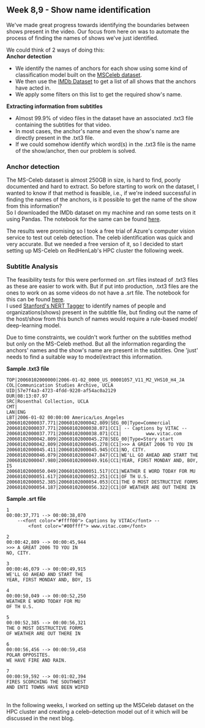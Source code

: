 ## Week 8,9 - Show name identification
We've made great progress towards identifying the boundaries between shows present in the video. Our focus from here on was to automate the process of finding the names of shows we've just identified.<br>

We could think of 2 ways of doing this:
<br><b>Anchor detection</b>
   * We identify the names of anchors for each show using some kind of classification model built on the <a href="https://megapixels.cc/datasets/msceleb/">MSCeleb dataset</a>.
   * We then use the <a href="https://www.imdb.com/interfaces/">IMDb Dataset</a> to get a list of all shows that the anchors have acted in.
   * We apply some filters on this list to get the required show's name.

<b>Extracting information from subtitles</b>
* Almost 99.9% of video files in the dataset have an associated .txt3 file containing the subtitles for that video.
* In most cases, the anchor's name and even the show's name are directly present in the .txt3 file.
* If we could somehow identify which word(s) in the .txt3 file is the name of the show/anchor, then our problem is solved.

### Anchor detection
The MS-Celeb dataset is almost 250GB in size, is hard to find, poorly documented and hard to extract. So before starting to work on the dataset, I wanted to know if that method is feasible, i.e., if we're indeed successful in finding the names of the anchors, is it possible to get the name of the show from this information?
<br>
So I downloaded the IMDb dataset on my machine and ran some tests on it using Pandas. The notebook for the same can be found <a href="https://github.com/eonr/ShowSegmentation/blob/master/W6-7-end-show_identification/shows_from_names_W9.ipynb">here</a>.

The results were promising so I took a free trial of Azure's computer vision service to test out celeb detection. The celeb identification was quick and very accurate. But we needed a free version of it, so I decided to start setting up MS-Celeb on RedHenLab's HPC cluster the following week.

### Subtitle Analysis
The feasibility tests for this were performed on .srt files instead of .txt3 files as these are easier to work with. But if put into production, .txt3 files are the ones to work on as some videos do not have a .srt file. The notebook for this can be found <a href="https://github.com/eonr/ShowSegmentation/blob/master/W6-7-end-show_identification/Subtitle%20analysis.ipynb">here</a>.<br> I used <a href="http://www.nltk.org/api/nltk.tag.html?highlight=stanford#nltk.tag.stanford.NERTagger">Stanford's NERT Tagger</a> to identify names of people and organizations(shows) present in the subtitle file, but finding out the name of the host/show from this bunch of names would require a rule-based model/ deep-learning model.

Due to time constraints, we couldn't work further on the subtitles method but only on the MS-Celeb method.
But all the information regarding the anchors' names and the show's name are present in the subtitles. One 'just' needs to find a suitable way to model/extract this information.


<b>Sample .txt3 file</b>
```
TOP|20060102000000|2006-01-02_0000_US_00001057_V11_M2_VHS10_H4_JA
COL|Communication Studies Archive, UCLA
UID|57e7f4a3-4723-4fdd-9220-af54ac0a2129
DUR|08:13:07.97
SRC|Rosenthal Collection, UCLA
CMT|
LAN|ENG
LBT|2006-01-02 00:00:00 America/Los_Angeles
20060102000037.771|20060102000042.809|SEG_00|Type=Commercial
20060102000037.771|20060102000038.071|CC1| -- Captions by VITAC --
20060102000037.771|20060102000038.071|CC1|         www.vitac.com
20060102000042.809|20060102000045.278|SEG_00|Type=Story start
20060102000042.809|20060102000045.278|CC1|>>> A GREAT 2006 TO YOU IN
20060102000045.411|20060102000045.945|CC1|NO, CITY.
20060102000046.079|20060102000047.847|CC1|WE'LL GO AHEAD AND START THE
20060102000047.980|20060102000049.916|CC1|YEAR, FIRST MONDAY AND, BOY, IS
20060102000050.049|20060102000051.517|CC1|WEATHER E WORD TODAY FOR MU
20060102000051.617|20060102000052.251|CC1|OF TH U.S.
20060102000052.385|20060102000054.053|CC1|THE O MOST DESTRUCTIVE FORMS
20060102000054.187|20060102000056.322|CC1|OF WEATHER ARE OUT THERE IN
```

<b>Sample .srt file</b>
```
1
00:00:37,771 --> 00:00:38,070
    --<font color="#ffff00"> Captions by VITAC</font> --     
        <font color="#00ffff"> www.vitac.com</font>          

2
00:00:42,809 --> 00:00:45,944
>>> A GREAT 2006 TO YOU IN      
NO, CITY.                       

3
00:00:46,079 --> 00:00:49,915
WE'LL GO AHEAD AND START THE    
YEAR, FIRST MONDAY AND, BOY, IS 

4
00:00:50,049 --> 00:00:52,250
WEATHER E WORD TODAY FOR MU     
OF TH U.S.                      

5
00:00:52,385 --> 00:00:56,321
THE O MOST DESTRUCTIVE FORMS    
OF WEATHER ARE OUT THERE IN     

6
00:00:56,456 --> 00:00:59,458
POLAR OPPOSITES.                
WE HAVE FIRE AND RAIN.          

7
00:00:59,592 --> 00:01:02,394
FIRES SCORCHING THE SOUTHWEST   
AND ENTI TOWNS HAVE BEEN WIPED
```
<br>In the following weeks, I worked on setting up the MSCeleb dataset on the HPC cluster and creating a celeb-detection model out of it which will be discussed in the next blog.
